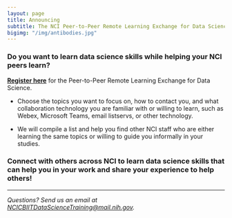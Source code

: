 ```yaml
---
layout: page
title: Announcing 
subtitle: The NCI Peer-to-Peer Remote Learning Exchange for Data Science
bigimg: "/img/antibodies.jpg"
---
```


### Do you want to learn data science skills while helping your NCI peers learn?

**[Register here](http://bit.ly/NCI_datascience_peer2peer)** for the Peer-to-Peer Remote Learning Exchange for Data Science.

* Choose the topics you want to focus on, how to contact you, and what collaboration technology you are familiar with or willing to learn, such as Webex, Microsoft Teams, email listservs, or other technology.

* We will compile a list and help you find other NCI staff who are either learning the same topics or willing to guide you informally in your studies.

### Connect with others across NCI to learn data science skills that can help you in your work and share your experience to help others!

---
*Questions? Send us an email at [NCICBIITDataScienceTraining@mail.nih.gov](mailto:NCICBIITDataScienceTraining@mail.nih.gov).*
